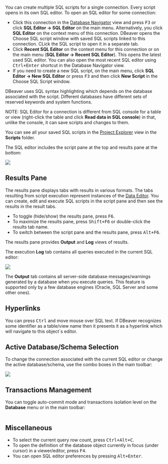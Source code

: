 You can create multiple SQL scripts for a single connection. Every script opens in its own SQL editor. 
To open an SQL editor for some connection:
* Click this connection in the [Database Navigator](https://github.com/serge-rider/dbeaver/wiki/Database-Navigator) view and press <kbd>F3</kbd> or click **SQL Editor -> SQL Editor** on the main menu. Alternatively, you click **SQL Editor** on the context menu of this connection. DBeaver opens the Choose SQL script window with saved SQL scripts linked to this connection. CLick the SQL script to open it in a separate tab.
* Click **Recent SQL Editor** on the context menu for this connection or on the main menu (**SQL Editor -> Recent SQL Editor**). This opens the latest used SQL editor. You can also open the most recent SQL editor using <kbd>Ctrl+Enter</kbd> shortcut in the Database Navigator view.
* If you need to create a new SQL script, on the main menu, click **SQL Editor -> New SQL Editor** or press <kbd>F3</kbd> and then click **New Script** in the Choose SQL Script window.

DBeaver uses SQL syntax highlighting which depends on the database associated with the script. Different databases have different sets of reserved keywords and system functions.

NOTE: SQL Editor for a connection is different from SQL console for a table or view (right-click the table and click **Read data in SQL console**) in that, unlike the console, it can save scripts and changes to them.

You can see all your saved SQL scripts in the [Project Explorer](https://github.com/serge-rider/dbeaver/wiki/Project-Explorer) view in the **Scripts** folder.

The SQL editor includes the script pane at the top and results pane at the bottom:

<img src="https://www.dropbox.com/s/3ayxw9jpyr0cmqk/SQL%20Editor.png?raw=1"/>

## Results Pane
The results pane displays tabs with results in various formats. The tabs resulting from script execution represent instances of the [Data Editor](https://github.com/serge-rider/dbeaver/wiki/Data-Editor). You can create, edit and execute SQL scripts in the script pane and then see the results in the result tabs. 
* To toggle (hide/show) the results pane, press <kbd>F6</kbd>.
* To maximize the results pane, press <kbd>Shift+F6</kbd> or double-click the results tab name.
* To switch between the script pane and the results pane, press <kbd>Alt+F6</kbd>.

The results pane provides **Output** and **Log** views of results.

The execution **Log** tab contains all queries executed in the current SQL editor:

<img src="https://www.dropbox.com/s/ekzurywnka79r2c/Execution%20log.png?raw=1"/>

The **Output** tab contains all server-side database messages/warnings generated by a database when you execute queries. This feature is supported only by a few database engines (Oracle, SQL Server and some other ones). 

## Hyperlinks
You can press <kbd>Ctrl</kbd> and move mouse over SQL text. If DBeaver recognizes some identifier as a table/view name then it presents it as a hyperlink which will navigate to this object`s editor.  

## Active Database/Schema Selection
To change the connection associated with the current SQL editor or change the active database/schema, use the combo boxes in the main toolbar:

<img src="https://www.dropbox.com/s/22zd825cswadbs4/Database-Schema%20combos.png?raw=1"/>

## Transactions Management
You can toggle auto-commit mode and transactions isolation level on the **Database** menu or in the main toolbar:

<img strc="https://www.dropbox.com/s/1eft5yt0c7uxfqr/Commit%20menu.png?raw=1"/> 

## Miscellaneous
* To select the current query row count, press <kbd>Ctrl+Alt+C</kbd>.  
* To open the definition of the database object currently in focus (under cursor) in a viewer/editor, press <kbd>F4</kbd>.  
* You can open SQL editor preferences by pressing <kbd>Alt+Enter</kbd>.